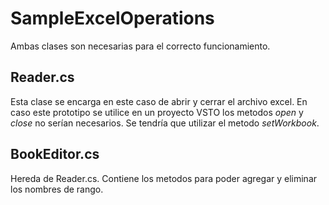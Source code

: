 # SampleExcelOperations

Ambas clases son necesarias para el correcto funcionamiento.

## Reader.cs
Esta clase se encarga en este caso de abrir y cerrar el archivo excel. En caso este prototipo se utilice en un proyecto VSTO los metodos *open* y *close* no serían necesarios. Se tendría que utilizar el metodo *setWorkbook*.

## BookEditor.cs
Hereda de Reader.cs. Contiene los metodos para poder agregar y eliminar los nombres de rango. 
